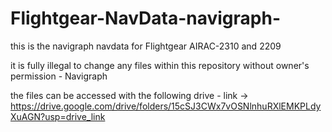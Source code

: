 # Flightgear-NavData-navigraph-
this is the navigraph navdata for Flightgear AIRAC-2310 and 2209

it is fully illegal to change any files within this repository without owner's permission - Navigraph

the files can be accessed with the following drive - link -> https://drive.google.com/drive/folders/15cSJ3CWx7vOSNlnhuRXlEMKPLdyXuAGN?usp=drive_link
